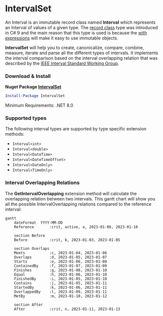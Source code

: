 # IntervalSet
An Interval is an immutable record class named **Interval** which represents an Interval of values of a given type. The [record class](https://learn.microsoft.com/en-us/dotnet/csharp/language-reference/builtin-types/record) type was introduced in C# 9 and the main reason that this type is used is because the [with expressions](https://learn.microsoft.com/en-us/dotnet/csharp/language-reference/builtin-types/record#with-expressions-in-derived-records) will make it easy to use immutable objects.

**IntervalSet** will help you to create, canonicalize, compare, combine, measure, iterate and parse all the different types of intervals. It implements the interval comparison based on the interval overlapping relation that was described by the [IEEE Interval Standard Working Group](https://grouper.ieee.org/groups/1788/PositionPapers/overlapping.pdf).

### Download & Install
**Nuget Package [IntervalSet](https://www.nuget.org/packages/IntervalSet/)**

```powershell
Install-Package IntervalSet
```
Minimum Requirements: .NET 8.0

### Supported types
The following interval types are supported by type specific extension methods:
- `Interval<int>`
- `Interval<double>`
- `Interval<DateTime>`
- `Interval<DateTimeOffset>`
- `Interval<DateOnly>`
- `Interval<TimeOnly>`

### Interval Overlapping Relations 
The **GetIntervalOverlapping** extension method will calculate the overlapping relation between two intervals. This gantt chart will show you all the possible IntervalOverlapping relations compared to the reference interval:
```mermaid
gantt
    dateFormat  YYYY-MM-DD
    Reference       :crit, active, a, 2023-01-06, 2023-01-10

    section Before
    Before          :crit, b, 2023-01-03, 2023-01-05

    section Overlaps
    Meets           :c, 2023-01-04, 2023-01-06
    Overlaps        :d, 2023-01-05, 2023-01-07
    Starts          :e, 2023-01-06, 2023-01-08
    ContainedBy     :f, 2023-01-07, 2023-01-09
    Finishes        :g, 2023-01-08, 2023-01-10
    Equal           :h, 2023-01-06, 2023-01-10
    FinishedBy      :i, 2023-01-05, 2023-01-10
    Contains        :j, 2023-01-05, 2023-01-11
    StartedBy       :k, 2023-01-06, 2023-01-11
    OverlappedBy    :l, 2023-01-09, 2023-01-11
    MetBy           :m, 2023-01-10, 2023-01-12

    section After
    After           :crit, n, 2023-01-11, 2023-01-13
```
